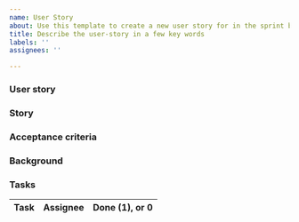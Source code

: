 ```yaml
---
name: User Story
about: Use this template to create a new user story for in the sprint backlog
title: Describe the user-story in a few key words
labels: ''
assignees: ''

---
```


### User story
<!--  
This is the template to create a user story. A user story should be finished in one sprint and deliver added value to the source code (product increment). A (draft) PR always references the user-story.
-->
### Story

<!--  
Your user story should be in the form:  As a <user> I want <feature> such that <benefit of feature/product increment>`
A user can be anybody who interacts with the Swarm code (node operator/app developer/client developer).
-->

### Acceptance criteria

<!--  
Clear and verifiable criteria to verify that a user story is completed. Things such as tests and documentation don't need to be included here (but are assumed to be done)
-->

### Background

<!--  
Mention here the reason of the user story, any technical details, link to meeting notes, architecture diagrams, etc. 
-->

### Tasks

<!--  
Tasks are actionable items, which may contain technical details. A user story is usually broken down in multiple tasks and assigned to a person. If you have many tasks, please consider making this user story an epic
-->

| Task | Assignee |  Done (1), or 0 |
| ------ |------------| -----|
<!--  ROW TEMPLATE HERE -->

<!--  
new row template below 
|  task | unassigned | 0 | 
-->

